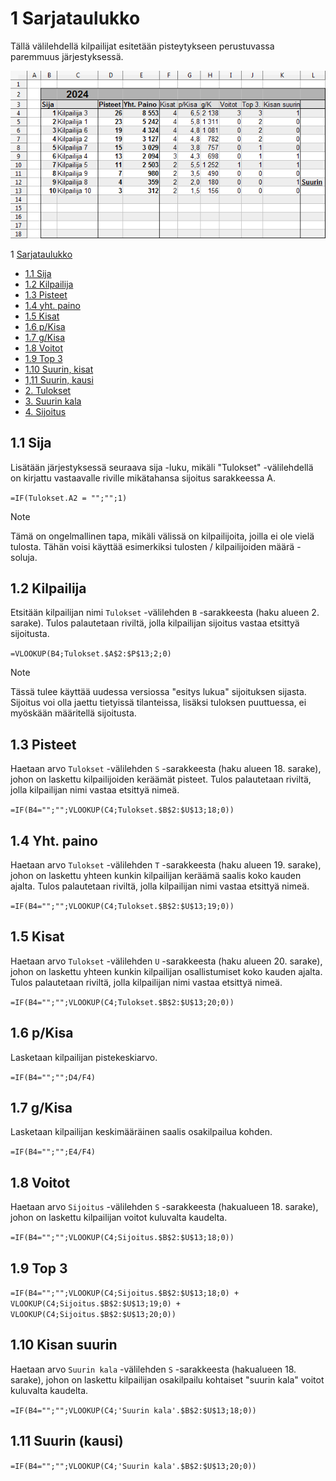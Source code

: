 # 1 Sarjataulukko
Tällä välilehdellä kilpailijat esitetään pisteytykseen perustuvassa paremmuus järjestyksessä.

![sarjataulukko](Cup_Sarjataulukko.png)

1 [Sarjataulukko](standings.md)
  - [1.1 Sija](#11-Sija)
  - [1.2 Kilpailija](#12-kilpailija)
  - [1.3 Pisteet](#13-pisteet)
  - [1.4 yht. paino](#14-yht-paino)
  - [1.5 Kisat](#15-kisat)
  - [1.6 p/Kisa](#16-pkisa)
  - [1.7 g/Kisa](#17-gkisa)
  - [1.8 Voitot](#18-voitot)
  - [1.9 Top 3](#19-top-3)
  - [1.10 Suurin, kisat](#110-kisan-suurin)
  - [1,11 Suurin, kausi](#111-suurin-kausi)
- [2. Tulokset](results.md)
- [3. Suurin kala](biggest_fish.md)
- [4. Sijoitus](ranking.md)

## 1.1 Sija

Lisätään järjestyksessä seuraava sija -luku, mikäli "Tulokset" -välilehdellä on kirjattu vastaavalle riville mikätahansa sijoitus sarakkeessa A.

`=IF(Tulokset.A2 = "";"";1)`

> [!NOTE]
> Tämä on ongelmallinen tapa, mikäli välissä on kilpailijoita, joilla ei ole vielä tulosta.
> Tähän voisi käyttää esimerkiksi tulosten / kilpailijoiden määrä -soluja. 

## 1.2 Kilpailija

Etsitään kilpailijan nimi `Tulokset` -välilehden `B` -sarakkeesta (haku alueen 2. sarake). Tulos palautetaan riviltä, jolla kilpailijan sijoitus vastaa etsittyä sijoitusta. 

`=VLOOKUP(B4;Tulokset.$A$2:$P$13;2;0)`

> [!Note]
> Tässä tulee käyttää uudessa versiossa "esitys lukua" sijoituksen sijasta. Sijoitus voi olla jaettu tietyissä tilanteissa, lisäksi tuloksen puuttuessa, ei myöskään määritellä sijoitusta. 

## 1.3 Pisteet

Haetaan arvo `Tulokset` -välilehden `S` -sarakkeesta (haku alueen 18. sarake), johon on laskettu kilpailijoiden keräämät pisteet. Tulos palautetaan riviltä, jolla kilpailijan nimi vastaa etsittyä nimeä.

`=IF(B4="";"";VLOOKUP(C4;Tulokset.$B$2:$U$13;18;0))`

## 1.4 Yht. paino

Haetaan arvo `Tulokset` -välilehden `T` -sarakkeesta (haku alueen 19. sarake), johon on laskettu yhteen kunkin kilpailijan keräämä saalis koko kauden ajalta. Tulos palautetaan riviltä, jolla kilpailijan nimi vastaa etsittyä nimeä.

`=IF(B4="";"";VLOOKUP(C4;Tulokset.$B$2:$U$13;19;0))`

## 1.5 Kisat

Haetaan arvo `Tulokset` -välilehden `U` -sarakkeesta (haku alueen 20. sarake), johon on laskettu yhteen kunkin kilpailijan osallistumiset koko kauden ajalta. Tulos palautetaan riviltä, jolla kilpailijan nimi vastaa etsittyä nimeä.

`=IF(B4="";"";VLOOKUP(C4;Tulokset.$B$2:$U$13;20;0))`

## 1.6 p/Kisa

Lasketaan kilpailijan pistekeskiarvo.

`=IF(B4="";"";D4/F4)`

## 1.7 g/Kisa

Lasketaan kilpailijan keskimääräinen saalis osakilpailua kohden. 

`=IF(B4="";"";E4/F4)`

## 1.8 Voitot

Haetaan arvo `Sijoitus` -välilehden `S` -sarakkeesta (hakualueen 18. sarake), johon on laskettu kilpailijan voitot kuluvalta kaudelta.

`=IF(B4="";"";VLOOKUP(C4;Sijoitus.$B$2:$U$13;18;0))`

## 1.9 Top 3

`=IF(B4="";"";VLOOKUP(C4;Sijoitus.$B$2:$U$13;18;0) + VLOOKUP(C4;Sijoitus.$B$2:$U$13;19;0) + VLOOKUP(C4;Sijoitus.$B$2:$U$13;20;0))`

## 1.10 Kisan suurin

Haetaan arvo `Suurin kala` -välilehden `S` -sarakkeesta (hakualueen 18. sarake), johon on laskettu kilpailijan osakilpailu kohtaiset "suurin kala" voitot kuluvalta kaudelta.

`=IF(B4="";"";VLOOKUP(C4;'Suurin kala'.$B$2:$U$13;18;0))`

## 1.11 Suurin (kausi)

`=IF(B4="";"";VLOOKUP(C4;'Suurin kala'.$B$2:$U$13;20;0))`

